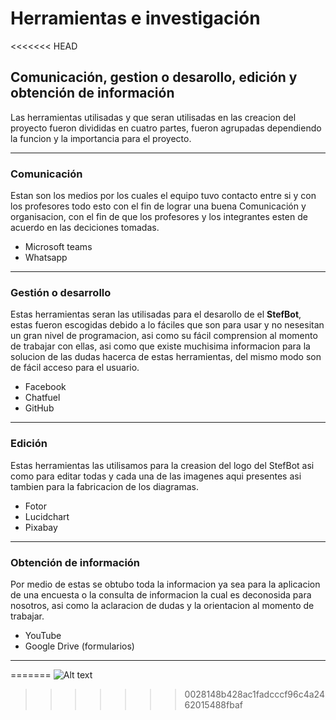 # Herramientas e investigación
<<<<<<< HEAD

## Comunicación, gestion o desarollo, edición y obtención de información

Las herramientas utilisadas y que seran utilisadas en las creacion del proyecto fueron divididas en cuatro partes, fueron agrupadas dependiendo la funcion y la importancia para el proyecto.

---
### Comunicación
Estan son los medios por los cuales el equipo tuvo contacto entre si y con los profesores todo esto con el fin de lograr una buena Comunicación y organisacion, con el fin de que los profesores y los integrantes esten de acuerdo en las deciciones tomadas.

*  Microsoft teams
* Whatsapp
---
### Gestión o desarrollo 
Estas herramientas seran las utilisadas para el desarollo de el **StefBot**, estas fueron escogidas debido a lo fáciles que son para usar y no nesesitan un gran nivel de programacion, asi como su fácil comprension al momento de trabajar con ellas, asi como que existe muchisima informacion para la solucion de las dudas hacerca de estas herramientas, del mismo modo son de fácil acceso para el usuario.

* Facebook
* Chatfuel
* GitHub
---
### Edición
Estas herramientas las utilisamos para la creasion del logo del StefBot asi como para editar todas y cada una de las imagenes aqui presentes asi tambien para la fabricacion de los diagramas.

* Fotor
* Lucidchart
* Pixabay
---
### Obtención de información 
Por medio de estas se obtubo toda la informacion ya sea para la aplicacion de una encuesta o la consulta de informacion la cual es deconosida para nosotros, asi como la aclaracion de dudas y la orientacion al momento de trabajar.

* YouTube
* Google Drive (formularios)
---
=======
![Alt text](https://github.com/Fismael18/StefBot/blob/main/Imagenes%20StefBot/11.jpg)
>>>>>>> 0028148b428ac1fadcccf96c4a2462015488fbaf
